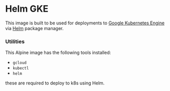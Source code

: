 # Helm GKE

This image is built to be used for deployments to [Google Kubernetes Engine](https://cloud.google.com/kubernetes-engine/) via [Helm](https://github.com/kubernetes/helm) package manager.

### Utilities
This Alpine image has the following tools installed:
* `gcloud`
* `kubectl`
* `helm`

these are required to deploy to k8s using Helm.
